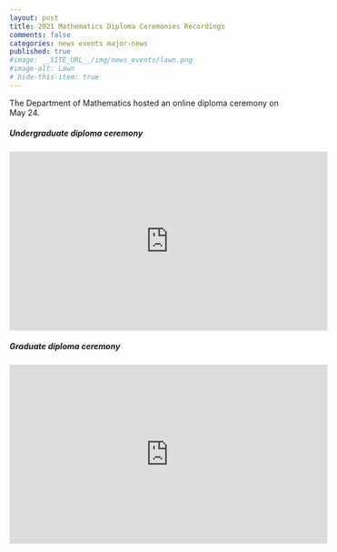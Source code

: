 ```yaml
---
layout: post
title: 2021 Mathematics Diploma Ceremonies Recordings
comments: false
categories: news events major-news
published: true
#image: __SITE_URL__/img/news_events/lawn.png
#image-alt: Lawn
# hide-this-item: true
---
```


The Department of Mathematics hosted an online diploma ceremony on May 24.

##### Undergraduate diploma ceremony

<iframe width="560" height="315" src="https://www.youtube.com/embed/FzyEDcy8e24" title="YouTube video player" frameborder="0" allow="accelerometer; autoplay; clipboard-write; encrypted-media; gyroscope; picture-in-picture" allowfullscreen></iframe>

##### Graduate diploma ceremony

<iframe width="560" height="315" src="https://www.youtube.com/embed/NAyMKPHyq8Q" title="YouTube video player" frameborder="0" allow="accelerometer; autoplay; clipboard-write; encrypted-media; gyroscope; picture-in-picture" allowfullscreen></iframe>